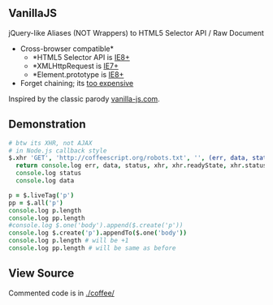 ## VanillaJS

jQuery-like Aliases (NOT Wrappers) to HTML5 Selector API / Raw Document

* Cross-browser compatible*
  * *HTML5 Selector API is [IE8+](http://www.webdirections.org/blog/html5-selectors-api-its-like-a-swiss-army-knife-for-the-dom/)
  * *XMLHttpRequest is [IE7+](https://developer.mozilla.org/en-US/docs/DOM/XMLHttpRequest)
  * *Element.prototype is [IE8+](http://msdn.microsoft.com/en-us/library/dd282900%28VS.85%29.aspx)
* Forget chaining; its [too expensive](http://jsperf.com/jqm3/85)

Inspired by the classic parody [vanilla-js.com](http://vanilla-js.com/).

## Demonstration

```coffeescript
# btw its XHR, not AJAX
# in Node.js callback style
$.xhr 'GET', 'http://coffeescript.org/robots.txt', '', (err, data, status, xhr) ->
  return console.log err, data, status, xhr, xhr.readyState, xhr.status if err
  console.log status
  console.log data

p = $.liveTag('p')
pp = $.all('p')
console.log p.length
console.log pp.length
#console.log $.one('body').append($.create('p'))
console.log $.create('p').appendTo($.one('body'))
console.log p.length # will be +1
console.log pp.length # will be same as before
```

## View Source

Commented code is in [./coffee/](https://github.com/mikesmullin/VanillaJS/blob/stable/coffee/)
